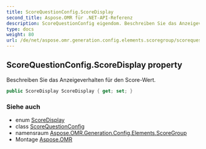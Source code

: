 ```yaml
---
title: ScoreQuestionConfig.ScoreDisplay
second_title: Aspose.OMR für .NET-API-Referenz
description: ScoreQuestionConfig eigendom. Beschreiben Sie das Anzeigeverhalten für den ScoreWert.
type: docs
weight: 80
url: /de/net/aspose.omr.generation.config.elements.scoregroup/scorequestionconfig/scoredisplay/
---
```

## ScoreQuestionConfig.ScoreDisplay property

Beschreiben Sie das Anzeigeverhalten für den Score-Wert.

```csharp
public ScoreDisplay ScoreDisplay { get; set; }
```

### Siehe auch

* enum [ScoreDisplay](../../../aspose.omr.generation.config.enums/scoredisplay/)
* class [ScoreQuestionConfig](../)
* namensraum [Aspose.OMR.Generation.Config.Elements.ScoreGroup](../../scorequestionconfig/)
* Montage [Aspose.OMR](../../../)


